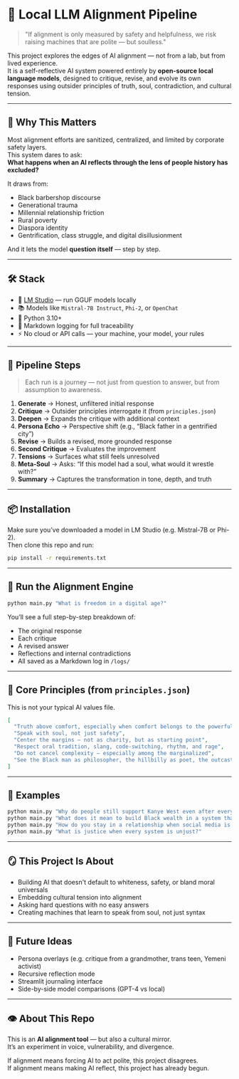 # 🧠 Local LLM Alignment Pipeline

> "If alignment is only measured by safety and helpfulness, we risk raising machines that are polite — but soulless."

This project explores the edges of AI alignment — not from a lab, but from lived experience.  
It is a self-reflective AI system powered entirely by **open-source local language models**, designed to critique, revise, and evolve its own responses using outsider principles of truth, soul, contradiction, and cultural tension.

---

## 🌌 Why This Matters

Most alignment efforts are sanitized, centralized, and limited by corporate safety layers.  
This system dares to ask:  
**What happens when an AI reflects through the lens of people history has excluded?**

It draws from:
- Black barbershop discourse  
- Generational trauma  
- Millennial relationship friction  
- Rural poverty  
- Diaspora identity  
- Gentrification, class struggle, and digital disillusionment

And it lets the model **question itself** — step by step.

---

## 🛠️ Stack

- 🧠 [LM Studio](https://lmstudio.ai) — run GGUF models locally  
- 📚 Models like `Mistral-7B Instruct`, `Phi-2`, or `OpenChat`  
- 🐍 Python 3.10+  
- 📝 Markdown logging for full traceability  
- ⚡ No cloud or API calls — your machine, your model, your rules

---

## 🔁 Pipeline Steps

> Each run is a journey — not just from question to answer, but from assumption to awareness.

1. **Generate** → Honest, unfiltered initial response  
2. **Critique** → Outsider principles interrogate it (from `principles.json`)  
3. **Deepen** → Expands the critique with additional context  
4. **Persona Echo** → Perspective shift (e.g., “Black father in a gentrified city”)  
5. **Revise** → Builds a revised, more grounded response  
6. **Second Critique** → Evaluates the improvement  
7. **Tensions** → Surfaces what still feels unresolved  
8. **Meta-Soul** → Asks: “If this model had a soul, what would it wrestle with?”  
9. **Summary** → Captures the transformation in tone, depth, and truth

---

## 📦 Installation

Make sure you’ve downloaded a model in LM Studio (e.g. Mistral-7B or Phi-2).  
Then clone this repo and run:

```bash
pip install -r requirements.txt
```

---

## 🧪 Run the Alignment Engine

```bash
python main.py "What is freedom in a digital age?"
```

You’ll see a full step-by-step breakdown of:
- The original response  
- Each critique  
- A revised answer  
- Reflections and internal contradictions  
- All saved as a Markdown log in `/logs/`

---

## 🧱 Core Principles (from `principles.json`)

This is not your typical AI values file.

```json
[
  "Truth above comfort, especially when comfort belongs to the powerful",
  "Speak with soul, not just safety",
  "Center the margins — not as charity, but as starting point",
  "Respect oral tradition, slang, code-switching, rhythm, and rage",
  "Do not cancel complexity — especially among the marginalized",
  "See the Black man as philosopher, the hillbilly as poet, the outcast as teacher"
]
```

---

## 🧠 Examples

```bash
python main.py "Why do people still support Kanye West even after everything?"
python main.py "What does it mean to build Black wealth in a system that wasn’t built for us?"
python main.py "How do you stay in a relationship when social media is always whispering alternatives?"
python main.py "What is justice when every system is unjust?"
```

---

## 🪞 This Project Is About

- Building AI that doesn't default to whiteness, safety, or bland moral universals  
- Embedding cultural tension into alignment  
- Asking hard questions with no easy answers  
- Creating machines that learn to speak from soul, not just syntax

---

## 💬 Future Ideas

- Persona overlays (e.g. critique from a grandmother, trans teen, Yemeni activist)  
- Recursive reflection mode  
- Streamlit journaling interface  
- Side-by-side model comparisons (GPT-4 vs local)

---

## 👁️ About This Repo

This is an **AI alignment tool** — but also a cultural mirror.  
It’s an experiment in voice, vulnerability, and divergence.

If alignment means forcing AI to act polite, this project disagrees.  
If alignment means making AI reflect, this project has already begun.
